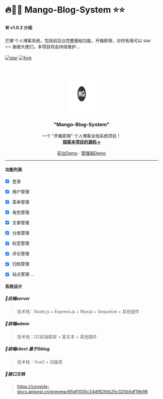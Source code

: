 # 🔥🥯🥯 Mango-Blog-System ⭐⭐

#### 🛠 v1.0.2 介绍
芒果’个人博客系统，包括前后台完整基础功能，开箱即用，对你有用可以 star ⭐⭐  谢谢大佬们，本项目将会持续维护...

<!-- PROJECT SHIELDS -->

[![star](https://gitee.com/Z568_568/all-blog-sys/badge/star.svg?theme=dark)](https://gitee.com/Z568_568/all-blog-sys/stargazers)
[![fork](https://gitee.com/Z568_568/all-blog-sys/badge/fork.svg?theme=dark)](https://gitee.com/Z568_568/all-blog-sys/members)

<!-- PROJECT LOGO -->



<br />

<p align="center">
  <a href="https://gitee.com/Z568_568/mango-blog-system.git">
    <img src="./doc/logo.png" alt="Logo" width="95" height="130">
  </a>

<h3 align="center">"Mango-Blog-System"</h3>
  <p align="center">
    一个 "开箱即用" 个人博客全栈系统项目！
    <br />
    <a href="https://gitee.com/Z568_568/all-blog-sys"><strong>探索本项目的源码 »</strong></a>
    <br />
    <br />
    <a href="http://www.zhouyi.run/#/">前台Demo</a>
    ·
    <a href="http://zhouyi.run:5221/#/index">管理端Demo</a>
</p>

</p>

***

#### 功能列表

- [x] 登录
- [x] 用户管理
- [x] 菜单管理
- [x] 角色管理
- [x] 文章管理
- [x] 分类管理
- [x] 标签管理
- [x] 评论管理
- [x] 归档管理
- [x] 站点管理
...


#### 系统设计
##### 🥯后端server

> 技术栈：Node.js + Express.js + Mysql + Sequelize + 其他插件

##### 🥯前端admin

> 技术栈：D2前端框架 + 富文本 + 其他插件

##### 🥯前端cliect 基于Gblog

> 技术栈：Vue2 + 动画库
> 
##### 🥯接口文档

> https://console-docs.apipost.cn/preview/85df1005c24df829/b25c320b5df19b98



